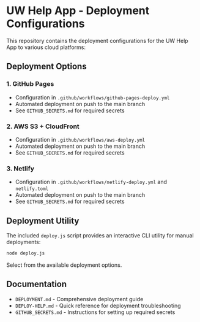# UW Help App - Deployment Configurations

This repository contains the deployment configurations for the UW Help App to various cloud platforms:

## Deployment Options

### 1. GitHub Pages
- Configuration in `.github/workflows/github-pages-deploy.yml`
- Automated deployment on push to the main branch
- See `GITHUB_SECRETS.md` for required secrets

### 2. AWS S3 + CloudFront
- Configuration in `.github/workflows/aws-deploy.yml`
- Automated deployment on push to the main branch
- See `GITHUB_SECRETS.md` for required secrets

### 3. Netlify
- Configuration in `.github/workflows/netlify-deploy.yml` and `netlify.toml`
- Automated deployment on push to the main branch
- See `GITHUB_SECRETS.md` for required secrets

## Deployment Utility

The included `deploy.js` script provides an interactive CLI utility for manual deployments:

```bash
node deploy.js
```

Select from the available deployment options.

## Documentation

- `DEPLOYMENT.md` - Comprehensive deployment guide
- `DEPLOY-HELP.md` - Quick reference for deployment troubleshooting
- `GITHUB_SECRETS.md` - Instructions for setting up required secrets